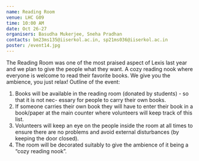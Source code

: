 ```yaml
---
name: Reading Room
venue: LHC G09
time: 10:00 AM
date: Oct 26-27
organisers: Basudha Mukerjee, Sneha Pradhan
contacts: bm23ms135@iiserkol.ac.in, sp21ms036@iiserkol.ac.in
poster: /event14.jpg
---
```


The Reading Room was one of the most praised aspect of Lexis last year and we plan to give
the people what they want. A cozy reading nook where everyone is welcome to read their
favorite books. We give you the ambience, you just relax!
Outline of the event:
1. Books will be available in the reading room (donated by students) - so that it is not nec-
essary for people to carry their own books.
2. If someone carries their own book they will have to enter their book in a book/paper at
the main counter where volunteers will keep track of this list.
3. Volunteers will keep an eye on the people inside the room at all times to ensure there
are no problems and avoid external disturbances (by keeping the door closed).
4. The room will be decorated suitably to give the ambience of it being a “cozy reading
nook”.
